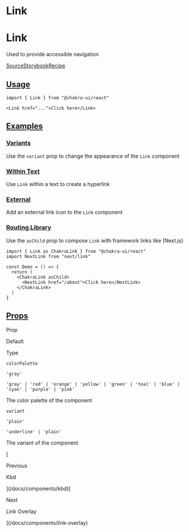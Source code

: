 # Link

Link
====

Used to provide accessible navigation

[Source](https://github.com/chakra-ui/chakra-ui/tree/main/packages/react/src/components/link)[Storybook](https://storybook.chakra-ui.com/?path=/story/typography-link--basic)[Recipe](https://github.com/chakra-ui/chakra-ui/tree/main/packages/react/src/theme/recipes/link.ts)

[Usage](#usage)
---------------

```
import { Link } from "@chakra-ui/react"
```

```
<Link href="...">Click here</Link>
```

[Examples](#examples)
---------------------

### [Variants](#variants)

Use the `variant` prop to change the appearance of the `Link` component

### [Within Text](#within-text)

Use `Link` within a text to create a hyperlink

### [External](#external)

Add an external link icon to the `Link` component

### [Routing Library](#routing-library)

Use the `asChild` prop to compose `Link` with framework links like (Next.js)

```
import { Link as ChakraLink } from "@chakra-ui/react"
import NextLink from "next/link"

const Demo = () => {
  return (
    <ChakraLink asChild>
      <NextLink href="/about">Click here</NextLink>
    </ChakraLink>
  )
}
```

[Props](#props)
---------------

Prop

Default

Type

`colorPalette`

`'gray'`

`'gray' | 'red' | 'orange' | 'yellow' | 'green' | 'teal' | 'blue' | 'cyan' | 'purple' | 'pink'`

The color palette of the component

`variant`

`'plain'`

`'underline' | 'plain'`

The variant of the component

[

Previous

Kbd



](/docs/components/kbd)[

Next

Link Overlay



](/docs/components/link-overlay)